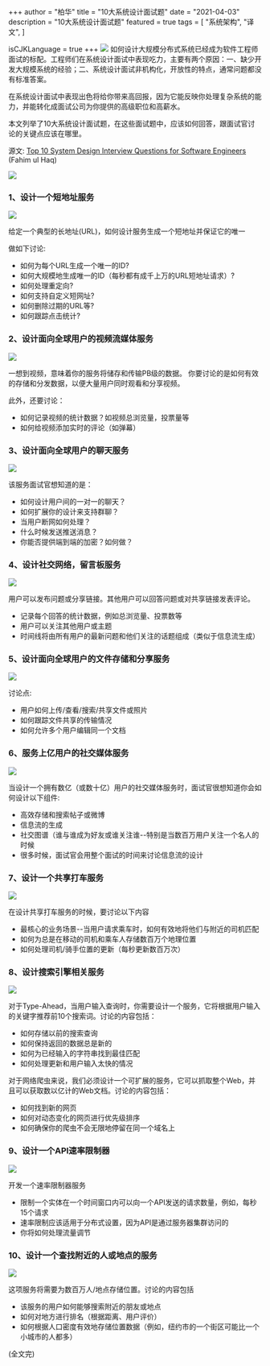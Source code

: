 +++
author = "柏华"
title = "10大系统设计面试题"
date = "2021-04-03"
description = "10大系统设计面试题"
featured = true
tags = [
    "系统架构",
    "译文",
]

isCJKLanguage = true
+++
![](/images/graph/g8.jpg)
如何设计大规模分布式系统已经成为软件工程师面试的标配。工程师们在系统设计面试中表现吃力，主要有两个原因：一、缺少开发大规模系统的经验；二、系统设计面试非机构化，开放性的特点，通常问题都没有标准答案。

在系统设计面试中表现出色将给你带来高回报，因为它能反映你处理复杂系统的能力，并能转化成面试公司为你提供的高级职位和高薪水。

本文列举了10大系统设计面试题，在这些面试题中，应该如何回答，跟面试官讨论的关键点应该在哪里。

<!--more-->

源文: [Top 10 System Design Interview Questions for Software Engineers](https://hackernoon.com/top-10-system-design-interview-questions-for-software-engineers-8561290f0444) (Fahim ul Haq)

![](/images/system_design.jpg)

### 1、设计一个短地址服务
![](/images/top_10_1.png)

给定一个典型的长地址(URL)，如何设计服务生成一个短地址并保证它的唯一

做如下讨论:

- 如何为每个URL生成一个唯一的ID?
- 如何大规模地生成唯一的ID（每秒都有成千上万的URL短地址请求）?
- 如何处理重定向?
- 如何支持自定义短网址?
- 如何删除过期的URL等?
- 如何跟踪点击统计?

### 2、设计面向全球用户的视频流媒体服务
![](/images/top_10_2.png)

一想到视频，意味着你的服务将储存和传输PB级的数据。 你要讨论的是如何有效的存储和分发数据，以便大量用户同时观看和分享视频。

此外，还要讨论：

- 如何记录视频的统计数据？如视频总浏览量，投票量等
- 如何给视频添加实时的评论（如弹幕）

### 3、设计面向全球用户的聊天服务
![](/images/top_10_3.png)

该服务面试官想知道的是：

- 如何设计用户间的一对一的聊天？
- 如何扩展你的设计来支持群聊？
- 当用户断网如何处理？
- 什么时候发送推送消息？
- 你能否提供端到端的加密？如何做？

### 4、设计社交网络，留言板服务
![](/images/top_10_4.png)

用户可以发布问题或分享链接。其他用户可以回答问题或对共享链接发表评论。

- 记录每个回答的统计数据，例如总浏览量、投票数等
- 用户可以关注其他用户或主题
- 时间线将由所有用户的最新问题和他们关注的话题组成（类似于信息流生成）

### 5、设计面向全球用户的文件存储和分享服务
![](/images/top_10_5.png)

讨论点:

- 用户如何上传/查看/搜索/共享文件或照片
- 如何跟踪文件共享的传输情况
- 如何允许多个用户编辑同一个文档

### 6、服务上亿用户的社交媒体服务
![](/images/top_10_6.png)

当设计一个拥有数亿（或数十亿）用户的社交媒体服务时，面试官很想知道你会如何设计以下组件:

- 高效存储和搜索帖子或微博
- 信息流的生成
- 社交图谱（谁与谁成为好友或谁关注谁--特别是当数百万用户关注一个名人的时候
- 很多时候，面试官会用整个面试的时间来讨论信息流的设计

### 7、设计一个共享打车服务
![](/images/top_10_7.png)

在设计共享打车服务的时候，要讨论以下内容

- 最核心的业务场景--当用户请求乘车时，如何有效地将他们与附近的司机匹配
- 如何为总是在移动的司机和乘车人存储数百万个地理位置
- 如何处理司机/骑手位置的更新（每秒更新数百万次）

### 8、设计搜索引擎相关服务
![](/images/top_10_8.png)

对于Type-Ahead，当用户输入查询时，你需要设计一个服务，它将根据用户输入的关键字推荐前10个搜索词。讨论的内容包括：

- 如何存储以前的搜索查询
- 如何保持返回的数据总是新的
- 如何为已经输入的字符串找到最佳匹配
- 如何处理更新和用户输入太快的情况

对于网络爬虫来说，我们必须设计一个可扩展的服务，它可以抓取整个Web，并且可以获取数以亿计的Web文档。讨论的内容包括：

- 如何找到新的网页
- 如何对动态变化的网页进行优先级排序
- 如何确保你的爬虫不会无限地停留在同一个域名上

### 9、设计一个API速率限制器
![](/images/top_10_9.png)

开发一个速率限制器服务

- 限制一个实体在一个时间窗口内可以向一个API发送的请求数量，例如，每秒15个请求
- 速率限制应该适用于分布式设置，因为API是通过服务器集群访问的
- 你将如何处理流量调节

### 10、设计一个查找附近的人或地点的服务
![](/images/top_10_10.png)

这项服务将需要为数百万人/地点存储位置。讨论的内容包括

- 该服务的用户如何能够搜索附近的朋友或地点
- 如何对地方进行排名（根据距离、用户评价）
- 如何根据人口密度有效地存储位置数据（例如，纽约市的一个街区可能比一个小城市的人都多）

(全文完)




